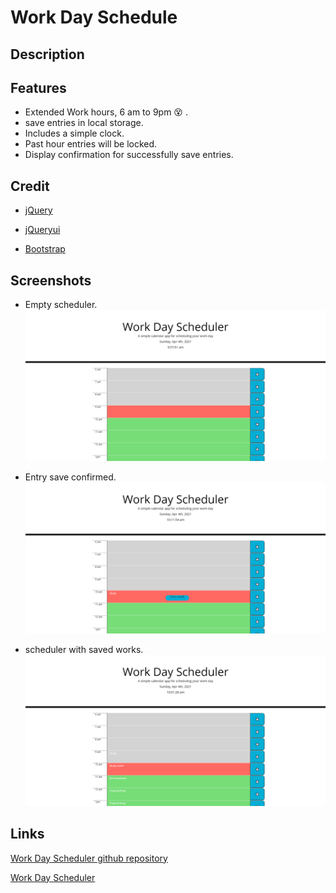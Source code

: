 # Work Day Schedule 

## Description

## Features

* Extended Work hours, 6 am to 9pm :dizzy_face: .
* save entries in local storage.
* Includes a simple clock.
* Past hour entries will be locked.
* Display confirmation for successfully save entries.


## Credit
* [jQuery](https://jquery.com/)

* [jQueryui](https://jqueryui.com/)

* [Bootstrap](https://getbootstrap.com/)

## Screenshots

* Empty scheduler.
![startpage](assets/screenshots/savedtask.png)

* Entry save confirmed.
![saveconfimed](assets/screenshots/saveconfirmed.png)

* scheduler with saved works.
![savedtask](assets/screenshots/startpage.png)

## Links

[Work Day Scheduler github repository](https://github.com/realzzkevin/Work-Day-Schedule-ZZ)

[Work Day Scheduler](https://realzzkevin.github.io/Work-Day-Schedule-ZZ/)